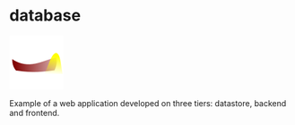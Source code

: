 # database

![lampara](../icons/lampara.svg)

Example of a web application developed on three tiers: datastore, backend and frontend.
